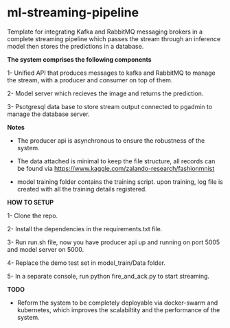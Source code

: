 # ml-streaming-pipeline
Template for integrating Kafka and RabbitMQ messaging brokers in a complete streaming pipeline which passes the stream through an inference model then stores the predictions in a database.


**The system comprises the following components**

  1- Unified API that produces messages to kafka and RabbitMQ to manage the stream, with a producer and consumer on top of them.
  
  2- Model server which recieves the image and returns the prediction.
  
  3- Psotgresql data base to store stream output connected to pgadmin to manage the database server.
  
  
  **Notes**
  
  - The producer api is asynchronous to ensure the robustness of the system.
  
  - The data attached is minimal to keep the file structure, all records can be found 
    via https://www.kaggle.com/zalando-research/fashionmnist
    
  - model training folder contains the training script. upon training, log file is created with all the 
    training details registered. 
  
  **HOW TO SETUP**
  
  1- Clone the repo.
  
  2- Install the dependencies in the requirements.txt file.
  
  3- Run run.sh file, now you have producer api up and running on port 5005 and model server on 5000.
  
  4- Replace the demo test set in model_train/Data folder.
  
  5- In a separate console, run python fire_and_ack.py to start streaming.
  
  
  **TODO**
  
  - Reform the system to be completely deployable via docker-swarm and kubernetes, which improves the scalabiltity
    and the performance of the system.
  
  
